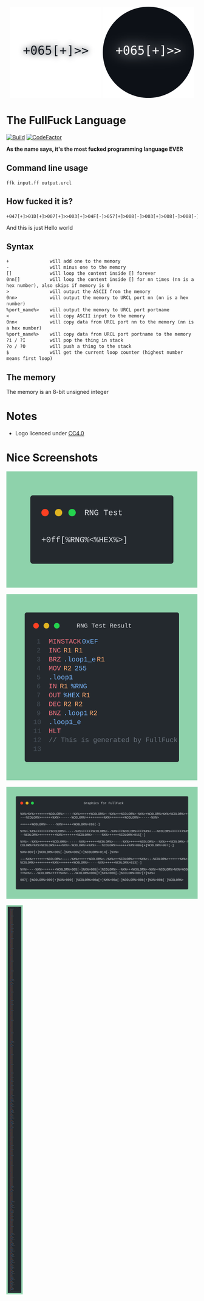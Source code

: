 <div align="center" width="32" height="32">

![FullFuck Logo](/assets/iconlight.svg#gh-light-mode-only)
![FullFuck Logo](/assets/icondark.svg#gh-dark-mode-only)

</div>

# The FullFuck Language
[![Build](https://github.com/funnsam/FullFuck/actions/workflows/build.yml/badge.svg?branch=main&event=push)](https://github.com/funnsam/FullFuck/actions/workflows/build.yml)
[![CodeFactor](https://www.codefactor.io/repository/github/funnsam/fullfuck/badge)](https://www.codefactor.io/repository/github/funnsam/fullfuck)

**As the name says, it's the most fucked programming language EVER**

## Command line usage
```
ffk input.ff output.urcl
```

## How fucked it is?
```
+047[+]>01D[+]>007[+]>>003[+]>04F[-]>057[+]>008[-]>003[+]>008[-]>008[-]>043[-]>
```
And this is just Hello world

## Syntax
```
+               will add one to the memory
-               will minus one to the memory
[]              will loop the content inside [] forever
0nn[]           will loop the content inside [] for nn times (nn is a hex number), also skips if memory is 0
>               will output the ASCII from the memory
0nn>            will output the memory to URCL port nn (nn is a hex number)
%port_name%>    will output the memory to URCL port portname
<               will copy ASCII input to the memory
0nn<            will copy data from URCL port nn to the memory (nn is a hex number)
%port_name%>    will copy data from URCL port portname to the memory
?i / ?I         will pop the thing in stack
?o / ?O         will push a thing to the stack
$               will get the current loop counter (highest number means first loop)
```


## The memory
The memory is an 8-bit unsigned integer

# Notes
- Logo licenced under [CC4.0](/assets/README.md)

# Nice Screenshots
![A RNG Test](/assets/RNGTest.svg)

![The Result](/assets/RNGTestResult.svg)

![A Graphic Test](/assets/Graphics.svg)

![The Result](/assets/GraphicsResult.svg)